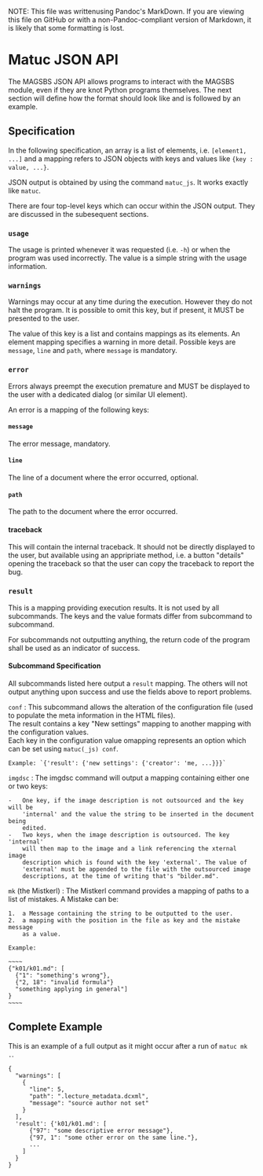 NOTE: This file was writtenusing Pandoc's MarkDown. If you are viewing this file
on GitHub or with a non-Pandoc-compliant version of Markdown, it is likely that
some formatting is lost.


Matuc JSON API
==============

The MAGSBS JSON API allows programs to interact with the MAGSBS module, even if they are knot Python programs themselves. The next section will define how the format should look like and is followed by an example.

Specification
-------------

In the following specification, an array is a list of elements, i.e. `[element1, ...]` and a mapping refers to JSON objects with keys and values like `{key : value, ...}`.

JSON output is obtained by using the command `matuc_js`. It works exactly like
`matuc`.

There are four top-level keys which can occur within the JSON output. They are
discussed in the subesequent sections.

### `usage`

The usage is printed whenever it was requested (i.e. `-h`) or when the program
was used incorrectly. The value is a simple string with the usage information.

### `warnings`  

Warnings may occur at any time during the execution. However they do not halt the program. It is possible to omit this key, but if present, it MUST be presented to the user.

The value of this key is a list and contains mappings as its elements. An element mapping specifies a warning in more detail. Possible keys are `message`, `line` and `path`, where `message` is mandatory.

### `error`

Errors always preempt the execution premature and MUST be displayed to the user with a dedicated dialog (or similar UI element).

An error is a mapping of the following keys:

#### `message`  

The error message, mandatory.

#### `line`

The line of a document where the error occurred, optional.

#### `path`

The path to the document where the error occurred.

#### traceback

This will contain the internal traceback. It should not be directly displayed to
the user, but available using an appripriate method, i.e. a button "details"
opening the traceback so that the user can copy the traceback to report the bug.

### `result`

This is a mapping providing execution results. It is not used by all subcommands. The keys and the value formats differ from subcommand to subcommand.

For subcommands not outputting anything, the return code of the program shall be used as an indicator of success.

#### Subcommand Specification

All subcommands listed here output a `result` mapping. The others will not
output anything upon success and use the fields above to report problems.

`conf`
:   This subcommand allows the alteration of the configuration file (used to
    populate the meta information in the HTML files).  
    The result contains a key "New settings" mapping to another mapping with
    the configuration values.  
    Each key in the configuration value omapping represents an option which can
    be set using `matuc(_js) conf`.

    Example: `{'result': {'new settings': {'creator': 'me, ...}}}`

`imgdsc`
:   The imgdsc command will output a mapping containing either one or two keys:

    -   One key, if the image description is not outsourced and the key will be
        'internal' and the value the string to be inserted in the document being
        edited.
    -   Two keys, when the image description is outsourced. The key 'internal'
        will then map to the image and a link referencing the xternal image
        description which is found with the key 'external'. The value of
        'external' must be appended to the file with the outsourced image
        descriptions, at the time of writing that's "bilder.md".
`mk` (the Mistkerl)
:   The Mistkerl command provides a mapping of paths to a list of mistakes. A
    Mistake can be:

    1.  a Message containing the string to be outputted to the user.
    2.  a mapping with the position in the file as key and the mistake message
        as a value.

    Example:

    ~~~~
    {"k01/k01.md": [
      {"1": "something's wrong"},
      {"2, 18": "invalid formula"}
      "something applying in general"]
    }
    ~~~~



Complete Example
----------------

This is an example of a full output as it might occur after a run of `matuc mk .`.

    {
      "warnings": [
        {
          "line": 5,
          "path": ".lecture_metadata.dcxml",
          "message": "source author not set"
        }
      ],
      'result': {'k01/k01.md': [
          {"97": "some descriptive error message"},
          {"97, 1": "some other error on the same line."},
          ...
        ]
      }
    }
